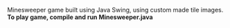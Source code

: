 Minesweeper game built using Java Swing, using custom made tile images.
**To play game, compile and run Minesweeper.java**
